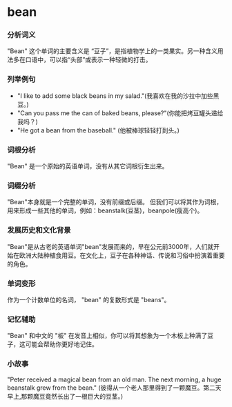 # bean

### 分析词义

  

"Bean" 这个单词的主要含义是 “豆子”，是指植物学上的一类果实。另一种含义用法多在口语中，可以指“头部”或表示一种轻微的打击。

  

### 列举例句

  

*   "I like to add some black beans in my salad."(我喜欢在我的沙拉中加些黑豆。)
*   "Can you pass me the can of baked beans, please?"(你能把烤豆罐头递给我吗？)
*   "He got a bean from the baseball." (他被棒球轻轻打到头。)

  

### 词根分析

  

"Bean" 是一个原始的英语单词，没有从其它词根衍生出来。

  

### 词缀分析

  

"Bean"本身就是一个完整的单词，没有前缀或后缀。 但我们可以将其作为词根，用来形成一些其他的单词，例如：beanstalk(豆茎)，beanpole(瘦高个)。

  

### 发展历史和文化背景

  

"Bean"是从古老的英语单词"bean"发展而来的，早在公元前3000年，人们就开始在欧洲大陆种植食用豆。在文化上，豆子在各种神话、传说和习俗中扮演着重要的角色。

  

### 单词变形

  

作为一个计数单位的名词， "bean" 的复数形式是 "beans"。

  

### 记忆辅助

  

"Bean" 和中文的 "板" 在发音上相似，你可以将其想象为一个木板上种满了豆子，这可能会帮助你更好地记住。

  

### 小故事

  

"Peter received a magical bean from an old man. The next morning, a huge beanstalk grew from the bean." (彼得从一个老人那里得到了一颗魔豆。第二天早上,那颗魔豆竟然长出了一根巨大的豆茎。)
